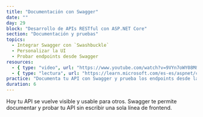 ```yaml
---
title: "Documentación con Swagger"
date: ""
day: 29
block: "Desarrollo de APIs RESTful con ASP.NET Core"
section: "Documentación y pruebas"
topics:
  - Integrar Swagger con `Swashbuckle`
  - Personalizar la UI
  - Probar endpoints desde Swagger
resources:
  - { type: "video", url: "https://www.youtube.com/watch?v=9VYn7oWY08M&t=3329s" }
  - { type: "lectura", url: "https://learn.microsoft.com/es-es/aspnet/core/tutorials/getting-started-with-swashbuckle" }
practice: "Documenta tu API con Swagger y prueba los endpoints desde la interfaz."
duration: 6
---
```


Hoy tu API se vuelve visible y usable para otros. Swagger te permite documentar y probar tu API sin escribir una sola línea de frontend.